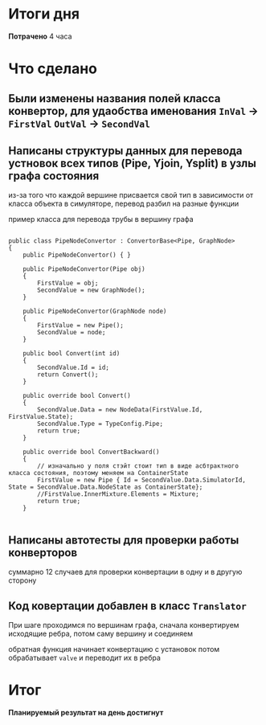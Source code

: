 # Итоги дня
**Потрачено** 4 часа


# Что сделано
## Были изменены названия полей класса конвертор, для удаобства именования `InVal` -> `FirstVal` `OutVal` -> `SecondVal` 

## Написаны структуры данных для перевода устновок всех типов (Pipe, Yjoin, Ysplit) в узлы графа состояния
из-за того что каждой вершине присвается свой тип в зависимости от класса объекта в симуляторе, перевод разбил на разные функции

пример класса для перевода трубы в вершину графа
```

public class PipeNodeConvertor : ConvertorBase<Pipe, GraphNode>
{
    public PipeNodeConvertor() { }

    public PipeNodeConvertor(Pipe obj)
    {
        FirstValue = obj;
        SecondValue = new GraphNode();
    }

    public PipeNodeConvertor(GraphNode node)
    {
        FirstValue = new Pipe();
        SecondValue = node;
    }

    public bool Convert(int id)
    {
        SecondValue.Id = id;
        return Convert();
    }

    public override bool Convert()
    {
        SecondValue.Data = new NodeData(FirstValue.Id, FirstValue.State);
        SecondValue.Type = TypeConfig.Pipe;
        return true;
    }

    public override bool ConvertBackward()
    {
        // изначально у поля стэйт стоит тип в виде асбтрактного класса состояния, поэтому меняем на ContainerState
        FirstValue = new Pipe { Id = SecondValue.Data.SimulatorId, State = SecondValue.Data.NodeState as ContainerState};
        //FirstValue.InnerMixture.Elements = Mixture;
        return true;
    }
    

```

## Написаны автотесты для проверки работы конверторов 
суммарно 12 случаев для проверки конвертации в одну и в другую сторону


## Код ковертации добавлен в класс `Translator`
При шаге проходимся по вершинам графа, сначала конвертируем исходящие ребра, потом саму вершину и соединяем

обратная функция  начинает конвертацию с установок потом обрабатывает `valve` и переводит их в ребра


# Итог
**Планируемый результат на день достигнут**
